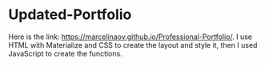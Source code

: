 # Updated-Portfolio

Here is the link: https://marcelinaov.github.io/Professional-Portfolio/.
I use HTML with Materialize and CSS to create the layout and style it, then I used JavaScript to create the functions.
